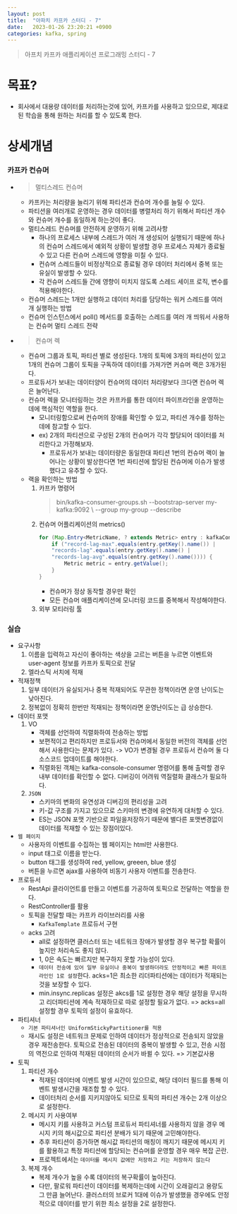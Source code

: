 ```yaml
---
layout: post
title:  "아파치 카프카 스터디 - 7"
date:   2023-01-26 23:20:21 +0900
categories: kafka, spring
---
```


> 아프치 카프카 애플리케이션 프로그래밍 스터디 - 7


# 목표?
- 회사에서 대용량 데이터를 처리하는것에 있어, 카프카를 사용하고 있으므로, 제대로된 학습을 통해 원하는 처리를 할 수 있도록 한다.

# 상세개념

###  카프카 컨슈머

* > 멀티스레드 컨슈머
    - 카프카는 처리량을 늘리기 위해 파티션과 컨슈머 개수를 늘릴 수 있다.
    - 파티션을 여러개로 운영하는 경우 데이터를 병렬처리 하기 위해서 파티션 개수와 컨슈머 개수를 동일하게 하는것이 좋다.
    - 멀티스레드 컨슈머를 안전하게 운영하기 위해 고려사항
        - 하나의 프로세스 내부에 스레드가 여러 개 생성되어 실행되기 때문에 하나의 컨슈머 스레드에서 예외적 상황이 발생할 경우 프로세스 자체가 종료될 수 있고 다른 컨슈머 스레드에 영향을 미칠 수 있다.
        - 컨슈머 스레드들이 비정상적으로 종료될 경우 데이터 처리에서 중복 또는 유실이 발생할 수 있다.
        - 각 컨슈머 스레드들 간에 영향이 미치지 않도록 스레드 세이프 로직, 변수를 적용해야한다.
    - 컨슈머 스레드는 1개만 실행하고 데이터 처리를 담당하는 워커 스레드를 여러 개 실행하는 방법
    - 컨슈머 인스턴스에서 poll() 메서드를 호출하는 스레드를 여러 개 띄워서 사용하는 컨슈머 멀티 스레드 전략

* > 컨슈머 렉
    - 컨슈머 그룹과 토픽, 파티션 별로 생성된다. 1개의 토픽에 3개의 파티션이 있고 1개의 컨슈머 그룹이 토픽을 구독하여 데이터를 가져가면 커슈머 랙은 3개가된다.
    - 프로듀서가 보내는 데이터양이 컨슈머의 데이터 처리량보다 크다면 컨슈머 렉은 늘어난다.
    - 컨슈머 렉을 모니터링하는 것은 카프카를 통한 데이터 파이프라인을 운영하는 데에 핵심적인 역할을 한다.
        - 모니터링함으로써 컨슈머의 장애를 확인할 수 있고, 파티션 개수를 정하는 데에 참고할 수 있다.
        - ex) 2개의 파티션으로 구성된 2개의 컨슈머가 각각 할당되어 데이터를 처리한다고 가정해보자.
            - 프로듀서가 보내는 데이터량은 동일한대 파티션 1번의 컨슈머 랙이 늘어나는 상황이 발상한다면 1번 파티션에 할당된 컨슈머에 이슈가 발생했다고 유추할 수 있다.
    - 랙을 확인하는 방법   
        1. 카프카 명령어
            > bin/kafka-consumer-groups.sh --bootstrap-server my-kafka:9092 \ --group my-group --describe
        2. 컨슈머 어플리케이션의 metrics()
            ```java
            for (Map.Entry<MetricName, ? extends Metric> entry : kafkaConsumer.metrics().entrySet()) {
                if ("record-lag-max".equals(entry.getKey().name()) |
                "records-lag".equals(entry.getKey().name() |
                "records-lag-avg".equals(entry.getKey().name()))) {
                    Metric metric = entry.getValue();
                }
            } 
            ```
            - 컨슈머가 정상 동작할 경우만 확인
            - 모든 컨슈머 애플리케이션에 모니터링 코드를 중복해서 작성해야한다.
        3. 외부 모티러링 툴


### 실습 
- 요구사항
    1. 이름을 입력하고 자신이 좋아하는 색상을 고르는 버튼을 누르면 이벤트와 user-agent 정보를 카프카 토픽으로 전달
    2. 엘라스틱 서치에 적재
- 적재정책
    1. 일부 데이터가 유실되거나 중복 적재되어도 무관한 정책이라면 운영 난이도는 낮아진다.
    2. 정복없이 정확히 한번만 적재되는 정책이라면 운영난이도는 급 상승한다.
- 데이터 포맷
    1. VO
        - 객체를 선언하여 직렬화하여 전송하는 방법
        - 보편적이고 편리하지만 프로듀서와 컨슈머에서 동일한 버전의 객체를 선언해서 사용한다는 문제가 있다. -> VO가 변경될 경우 프로듀서 컨슈머 둘 다 소스코드 업데이트를 해야한다.
        - 직렬화된 객체는 kafka-console-consumer 명령어를 통해 출력할 경우 내부 데이터를 확인할 수 없다. 디버깅이 어려워 역질렬화 클래스가 필요하다.
    2. `JSON` 
        - 스키마의 변화의 유연성과 디버깅의 편리성을 고려
        - 키-값 구조를 가지고 있으므로 스키마의 변경에 유연하게 대처할 수 있다.
        - ES는 JSON 포맷 기반으로 파일을저장하기 때문에 별다른 포맷변경없이 데이터를 적재할 수 있는 장점이있다.
- `웹 페이지`
    - 사용자의 이벤트를 수집하는 웹 페이지는 html만 사용한다.
    - input 태그로 이름을 받는다.
    - button 태그를 생성하여 red, yellow, greeen, blue 생성
    - 버튼을 누르면 ajax를 사용하여 비동기 사용자 이벤트를 전송한다.
- 프로듀서
    - RestApi 클라이언트를 만들고 이벤트를 가공하여 토픽으로 전달하는 역할을 한다. 
    - RestController를 활용
    - 토픽을 전달할 때는 카프카 라이브러리를 사용
        - `KafkaTemplate` 프로듀서 구현
    - acks 고려
        - all로 설정하면 클러스터 또는 네트워크 장애가 발생할 경우 복구할 확률이 높지만 처리속도 좋지 않다.
        - 1, 0은 속도는 빠르지만 복구하지 못할 가능성이 있다.
        - `데이터 전송에 있어 일부 유실이나 중복이 발생하더라도 안정적이고 빠른 파이프라인인 1로 설정`한다. acks=1은  최소한 리더파티션에는 데이터가 적재되는것을 보장할 수 있다.
        - min.insync.replicas 설정은 akcs를 1로 설정한 경우 해당 설정을 무시하고 리더파티션에 계속 적재하므로 따로 설정할 필요가 없다. => acks=all 설정할 경우 토픽의 설정이 유효하다.
- 파티셔너
    - `기본 파티셔너인 UniformStickyPartitioner를 적용`
    - 재시도 설정은 네트워크 문제로 인하여 데이터가 정상적으로 전송되지 않았을 경우 재전송한다. 토픽으로 전송된 데이터의 중복이 발생할 수 있고, 전송 시점의 역전으로 인하여 적재된 데이터의 순서가 바뀔 수 있다. => 기본값사용
- 토픽
    1. 파티션 개수
        - 적재된 데이터에 이벤트 발생 시간이 있으므로, 해당 데이터 필드를 통해 이벤트 발생시간을 재조합 할 수 있다.
        - 데이터처리 순서를 지키지않아도 되므로 토픽의 파티션 개수는 2개 이상으로 설정한다.
    2. 메시지 키 사용여부
        - 메시지 키를 사용하고 커스텀 프로듀서 파티셔너를 사용하지 않을 경우 메시지 키의 해시값으로 파티션 분배가 되기 때문에 고민해야한다.
        - 추후 파티션이 증가하면 해시값 파티션의 매칭이 깨지기 때문에 메시지 키를 활용하고 특정 파티션에 할당되는 컨슈머를 운영할 경우 매우 복잡 곤란.
        - 프로젝트에서는 `데이터를 메시지 값에만 저장하고 키는 저장하지 않는다`
    3. 복제 개수
        - 복제 개수가 높을 수록 데이터의 복구확률이 높아진다.
        - 다만, 팔로워 파티션이 데이터를 복제하는데에 시간이 오래걸리고 용량도 그 만큼 늘어난다. 클러스터의 브로커 1대에 이슈가 발생했을 경우에도 안정적으로 데이터를 받기 위한 최소 설정을 2로 설정한다.
